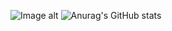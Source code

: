![Image alt](https://img.rl0.ru/afisha/904x508q85i/s1.afisha.ru/mediastorage/8c/f0/5e794bfbdbbd494aab72faa5f08c.jpg)
![Anurag's GitHub stats](https://github-readme-stats.vercel.app/api?username=mrdekan&show_icons=true&theme=tokyonight)
